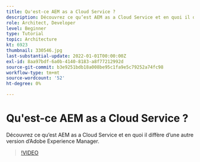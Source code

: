 ```yaml
---
title: Qu'est-ce AEM as a Cloud Service ?
description: Découvrez ce qu’est AEM as a Cloud Service et en quoi il diffère d’une autre version d’Adobe Experience Manager.
role: Architect, Developer
level: Beginner
type: Tutorial
topic: Architecture
kt: 6923
thumbnail: 330546.jpg
last-substantial-update: 2022-01-01T00:00:00Z
exl-id: 8aa97bdf-6a0b-4140-8183-a8f77212992d
source-git-commit: b3e9251bdb18a008be95c1fa9e5c79252a74fc98
workflow-type: tm+mt
source-wordcount: '52'
ht-degree: 0%

---
```


# Qu&#39;est-ce AEM as a Cloud Service ?

Découvrez ce qu’est AEM as a Cloud Service et en quoi il diffère d’une autre version d’Adobe Experience Manager.

>[!VIDEO](https://video.tv.adobe.com/v/330546?quality=12&learn=on)
